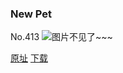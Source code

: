 ### New Pet
No.413
![图片不见了~~~](https://imgs.xkcd.com/comics/new_pet.png)

[原址](https://xkcd.com//413) [下载](https://imgs.xkcd.com/comics/new_pet.png)

